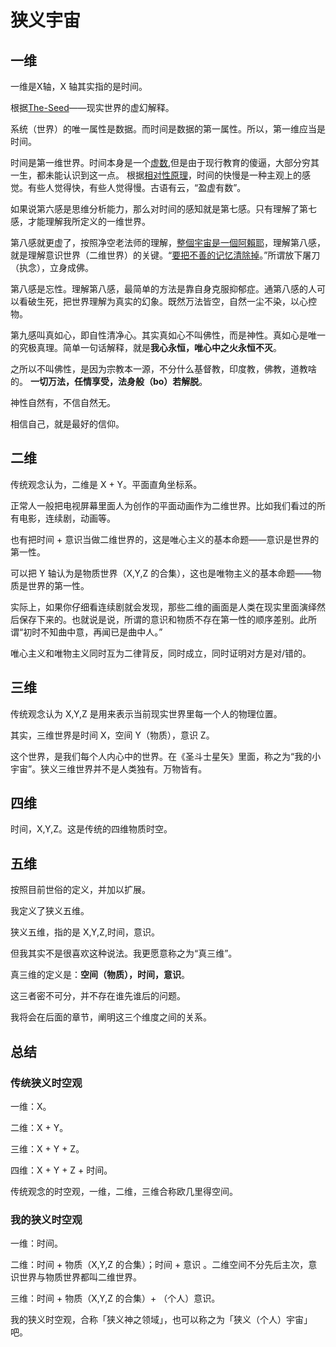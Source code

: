 
# 狭义宇宙

## 一维

一维是X轴，X 轴其实指的是时间。

根据[The-Seed](https://github.com/p-program/The-Seed)——现实世界的虚幻解释。

系统（世界）的唯一属性是数据。而时间是数据的第一属性。所以，第一维应当是时间。

时间是第一维世界。时间本身是一个[虚数](https://zh.wikipedia.org/wiki/%E8%99%9A%E6%95%B0),但是由于现行教育的傻逼，大部分穷其一生，都未能认识到这一点。
根据[相对性原理](https://baike.baidu.com/item/%E7%9B%B8%E5%AF%B9%E6%80%A7%E5%8E%9F%E7%90%86)，时间的快慢是一种主观上的感觉。有些人觉得快，有些人觉得慢。古语有云，“盈虚有数”。

如果说第六感是思维分析能力，那么对时间的感知就是第七感。只有理解了第七感，才能理解我所定义的一维世界。

第八感就更虚了，按照净空老法师的理解，[整個宇宙是一個阿賴耶](https://www.youtube.com/watch?v=4av6HGl7LMo)，理解第八感，就是理解意识世界（二维世界）的关键。“[要把不善的记忆清除掉](https://www.youtube.com/watch?v=puUNFIimAX4)。”所谓放下屠刀（执念），立身成佛。

第八感是忘性。理解第八感，最简单的方法是靠自身克服抑郁症。通第八感的人可以看破生死，把世界理解为真实的幻象。既然万法皆空，自然一尘不染，以心控物。

第九感叫真如心，即自性清净心。其实真如心不叫佛性，而是神性。真如心是唯一的究极真理。简单一句话解释，就是**我心永恒，唯心中之火永恒不灭**。

之所以不叫佛性，是因为宗教本一源，不分什么基督教，印度教，佛教，道教啥的。
**一切万法，任情享受，法身般（bo）若解脱**。

神性自然有，不信自然无。

相信自己，就是最好的信仰。

## 二维

传统观念认为，二维是 X + Y。平面直角坐标系。

正常人一般把电视屏幕里面人为创作的平面动画作为二维世界。比如我们看过的所有电影，连续剧，动画等。

也有把时间 + 意识当做二维世界的，这是唯心主义的基本命题——意识是世界的第一性。

可以把 Y 轴认为是物质世界（X,Y,Z 的合集），这也是唯物主义的基本命题——物质是世界的第一性。

实际上，如果你仔细看连续剧就会发现，那些二维的画面是人类在现实里面演绎然后保存下来的。也就说是说，所谓的意识和物质不存在第一性的顺序差别。此所谓“初时不知曲中意，再闻已是曲中人。”

唯心主义和唯物主义同时互为二律背反，同时成立，同时证明对方是对/错的。

## 三维

传统观念认为 X,Y,Z 是用来表示当前现实世界里每一个人的物理位置。

其实，三维世界是时间 X，空间 Y（物质），意识 Z。

这个世界，是我们每个人内心中的世界。在《圣斗士星矢》里面，称之为“我的小宇宙”。狭义三维世界并不是人类独有。万物皆有。

## 四维

时间，X,Y,Z。这是传统的四维物质时空。

## 五维

按照目前世俗的定义，并加以扩展。

我定义了狭义五维。

狭义五维，指的是 X,Y,Z,时间，意识。

但我其实不是很喜欢这种说法。我更愿意称之为“真三维”。

真三维的定义是：**空间（物质），时间，意识**。

这三者密不可分，并不存在谁先谁后的问题。

我将会在后面的章节，阐明这三个维度之间的关系。

## 总结

### 传统狭义时空观

一维：X。

二维：X + Y。

三维：X + Y + Z。

四维：X + Y + Z + 时间。

传统观念的时空观，一维，二维，三维合称欧几里得空间。

### 我的狭义时空观

一维：时间。

二维：时间 + 物质（X,Y,Z 的合集）；时间 + 意识 。二维空间不分先后主次，意识世界与物质世界都叫二维世界。

三维：时间 + 物质（X,Y,Z 的合集）+ （个人）意识。

我的狭义时空观，合称「狭义神之领域」，也可以称之为「狭义（个人）宇宙」吧。